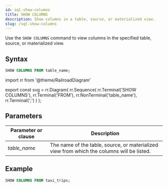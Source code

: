 ```yaml
---
id: sql-show-columns
title: SHOW COLUMNS
description: Show columns in a table, source, or materialized view.
slug: /sql-show-columns
---
```


Use the `SHOW COLUMNS` command to view columns in the specified table, source, or materialized view.

## Syntax

```sql
SHOW COLUMNS FROM table_name;
```


import rr from '@theme/RailroadDiagram'

export const svg = rr.Diagram(
    rr.Sequence(
        rr.Terminal('SHOW COLUMNS'),
        rr.Terminal('FROM'),
        rr.NonTerminal('table_name'),
        rr.Terminal(';')
    )
);

<drawer SVG={svg} />



## Parameters
|Parameter or clause        | Description           |
|---------------------------|-----------------------|
|*table_name*                    |The name of the table, source, or materialized view from which the columns will be listed.|


## Example
```sql
SHOW COLUMNS FROM taxi_trips;
```